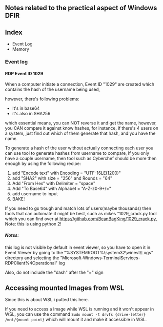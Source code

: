 ## Notes related to the practical aspect of Windows DFIR





## Index
+ Event Log
+ Memory

### Event log

#### RDP Event ID 1029

When a computer initiate a connection, Event ID "1029" are created which contains the hash of the username being used, 

however, there's following problems:
+ It's in base64
+ it's also in SHA256

which essential means, you can NOT reverse it and get the name, however, you CAN compare it against know hashes, for instance, if there's 4 users on a system, just find out which of them generate that hash, and you have the name.

To generate a hash of the user without actually connecting each user you can use tool to generate hashes from username to compare, If you only have a couple username, then tool such as Cyberchef should be more then enough by using the following recipe:
1. add "Encode text" with Encoding = "UTF-16LE(1200)"
2. add "SHA2" with size = "256" and Rounds = "64" 
3. Add "From Hex" with Delimiter = "space"
4. Add "To Base64" with Alphabet = "A-Z-z0-9+/="
5. add username to input
6. BAKE!

If you need to go trough and match lots of users(maybe thousands) then tools that can automate it might be best, such as mikes "1029_crack.py tool which you can find over at https://github.com/BeanBagKing/1029_crack.py, Note: this is using python 2!

##### Notes:
this log is not visible by default in event viewer, so you have to open it in Event Viewer by going to the "%SYSTEMROOT%\system32\winevt\Logs" directory and selecting the "Microsoft-Windows-TerminalServices-RDPClient%4Operational" log

Also, do not include the "dash" after the "=" sign



## Accessing mounted Images from WSL

Since this is about WSL i putted this here.

If you need to access a Image while WSL is running and it won't appear in WSL, you can use the command `Sudo mount -t drvfs {drive-letter} /mnt/{mount point}` which will mount it and make it accessible in WSL.